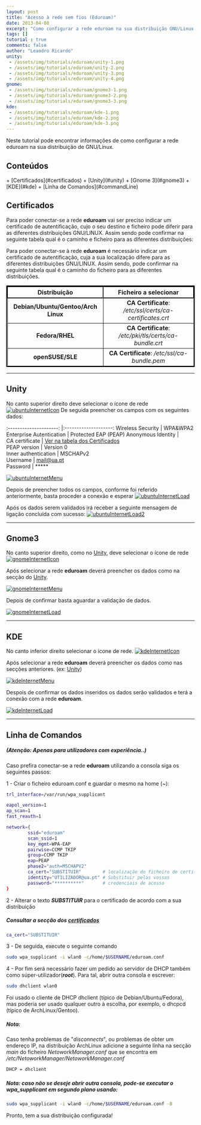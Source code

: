 ```yaml
---
layout: post
title: "Acesso à rede sem fios (Eduroam)"
date: 2013-04-08
excerpt: "Como configurar a rede eduroam na sua distribuição GNU/Linux."
tags: []
tutorial : true
comments: false
author: "Leandro Ricardo"
unity: 
 - /assets/img/tutorials/eduroam/unity-1.png
 - /assets/img/tutorials/eduroam/unity-2.png
 - /assets/img/tutorials/eduroam/unity-3.png
 - /assets/img/tutorials/eduroam/unity-4.png
gnome:
 - /assets/img/tutorials/eduroam/gnome3-1.png
 - /assets/img/tutorials/eduroam/gnome3-2.png
 - /assets/img/tutorials/eduroam/gnome3-3.png
kde:
 - /assets/img/tutorials/eduroam/kde-1.png
 - /assets/img/tutorials/eduroam/kde-2.png
 - /assets/img/tutorials/eduroam/kde-3.png
---
```


<style>
  table{
      border-collapse: collapse;
      border-spacing: 0;
      border:2px solid #000000;
      text-align: center;
  }

  th{
      border:2px solid #000000;
  }

  td{
      border:1px solid #000000;
  }
</style>

[ubuntuInternetIcon]: {{page.unity[0]}}
[ubuntuInternetMenu]: {{page.unity[1]}}
[ubuntuInternetLoad]: {{page.unity[2]}}
[ubuntuInternetLoad2]: {{page.unity[3]}}

[gnomeInternetIcon]: {{page.gnome[0]}}
[gnomeInternetMenu]: {{page.gnome[1]}}
[gnomeInternetLoad]: {{page.gnome[2]}}

[kdeInternetIcon]: {{page.kde[0]}}
[kdeInternetMenu]: {{page.kde[1]}}
[kdeInternetLoad]: {{page.kde[2]}}

Neste tutorial pode encontrar informações de como configurar a rede eduroam na sua distribuição de GNU/Linux.


  <h2>Conteúdos</h2>
  + [Certificados](#certificados)
  + [Unity](#unity)
  + [Gnome 3](#gnome3)
  + [KDE](#kde)
  + [Linha de Comandos](#commandLine)

## <a name="certificados"></a>Certificados

Para poder conectar-se a rede **eduroam** vai ser preciso indicar um certificado de autentificação, cujo o seu destino e ficheiro pode diferir para as diferentes distribuições GNU/LINUX. Assim sendo pode confirmar na seguinte tabela qual é o caminho e ficheiro para as diferentes distribuições:

Para poder conectar-se à rede **eduroam** é necessário indicar um certificado de autentificação, cuja a sua localização difere para as diferentes distribuições GNU/LINUX. Assim sendo, pode confirmar na seguinte tabela qual é o caminho do ficheiro para as diferentes distribuições.

|            Distribuição             |                  Ficheiro a selecionar                   |
|:-----------------------------------:|:--------------------------------------------------------:|
| **Debian/Ubuntu/Gentoo/Arch Linux** | **CA Certificate**: _/etc/ssl/certs/ca-certificates.crt_ |
| **Fedora/RHEL**                     | **CA Certificate**: _/etc/pki/tls/certs/ca-bundle.crt_   |
| **openSUSE/SLE**                    | **CA Certificate**: _/etc/ssl/ca-bundle.pem_             |


________________________________

## <a name="unity"></a>Unity

No canto superior direito deve selecionar o ícone de rede [![ubuntuInternetIcon]]({{page.unity[0]}})
De seguida preencher os campos com os seguintes dados:


:---------------------: |:--------------------:
Wireless Security       | WPA&WPA2 Enterprise
Autentication           | Protected EAP (PEAP)
Anonymous Identity      |                     
CA certificate          | [Ver na tabela dos Certificados](#Certificados)  
PEAP version            | Version 0           
Inner authentication    | MSCHAPv2            
Username                | mail@ua.pt          
Password                | *****

[![ubuntuInternetMenu]]({{page.unity[1]}})

Depois de preencher todos os campos, conforme foi referido anteriormente, basta proceder a conexão e esperar
[![ubuntuInternetLoad]]({{page.unity[2]}})

Após os dados serem validados irá receber a seguinte mensagem de ligação concluída com sucesso:
[![ubuntuInternetLoad2]]({{page.unity[3]}})

________________________________

## <a name="gnome3"></a> Gnome3

No canto superior direito, como no [Unity](##Unity), deve selecionar o ícone de rede 
[![gnomeInternetIcon]]({{page.gnome[0]}})

Após selecionar a rede **eduroam** deverá preencher os dados como na secção do [Unity](##Unity).

[![gnomeInternetMenu]]({{page.gnome[1]}})

Depois de confirmar basta aguardar a validação de dados.

[![gnomeInternetLoad]]({{page.gnome[2]}})

________________________________

## <a name="kde"></a> KDE

No canto inferior direito selecionar o ícone de rede. 
[![kdeInternetIcon]]({{page.kde[0]}})

Após selecionar a rede **eduroam** deverá preencher os dados como nas secções anteriores. (ex: [Unity](##Unity))

[![kdeInternetMenu]]({{page.kde[1]}})

Despois de confirmar os dados inseridos os dados serão validados e terá a conexão com a rede **eduroam**.

[![kdeInternetLoad]]({{page.kde[2]}})

________________________________

## <a name="commandLine"></a> Linha de Comandos

##### (**Atenção: Apenas para utilizadores com experiência..**)
Caso prefira conectar-se a rede **eduroam** utilizando a consola siga os seguintes passos:

1 - Criar o ficheiro eduroam.conf e guardar o mesmo na home (~):

```bash
trl_interface=/var/run/wpa_supplicant

eapol_version=1
ap_scan=1
fast_reauth=1

network={
        ssid="eduroam"
        scan_ssid=1
        key_mgmt=WPA-EAP
        pairwise=CCMP TKIP
        group=CCMP TKIP
        eap=PEAP
        phase2="auth=MSCHAPV2"
        ca_cert="SUBSTITUIR"		# localização do ficheiro de certificados
        identity="UTILIZADOR@ua.pt"	# Substituir pelas vossas
        password="**********"		# credenciais de acesso
}
```

2 - Alterar o texto ***SUBSTITUIR*** para o certificado de acordo com a sua distribuição
##### Consultar a secção dos [certificados](#certificados)

```bash
ca_cert="SUBSTITUIR"
```

3 - De seguida, execute o seguinte comando

```bash
sudo wpa_supplicant -i wlan0 -c/home/$USERNAME/eduroam.conf
```

4 - Por fim será necessário fazer um pedido ao servidor de DHCP também como súper-utilizador(___root___). Para tal, abrir outra consola e escrever:

```bash
sudo dhclient wlan0
```

Foi usado o cliente de DHCP dhclient (típico de Debian/Ubuntu/Fedora), mas poderia ser usado qualquer outro à escolha, por exemplo, o dhcpcd (típico de ArchLinux/Gentoo).

##### Nota:
Caso tenha problemas de "_disconnects_", ou problemas de obter um endereço IP, na distribuição ArchLinux adicione a seguinte linha na secção _main_ do ficheiro _NetoworkManager.conf_ que se encontra em */etc/NetoworkManager/NetoworkManager.conf*

```bash
DHCP = dhclient
```

##### Nota: caso não se deseje abrir outra consola, pode-se executar o _wpa_supplicant_ em segundo plano usando:

~~~bash
sudo wpa_supplicant -i wlan0 -c/home/$USERNAME/eduroam.conf -B
~~~

Pronto, tem a sua distribuição configurada!
